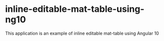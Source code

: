 # inline-editable-mat-table-using-ng10
This application is an example of inline editable mat-table using Angular 10
